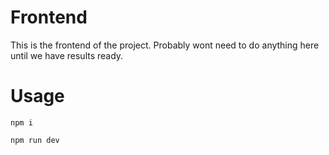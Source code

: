 # Frontend
This is the frontend of the project. Probably wont need to do anything here until we have results ready.

# Usage
`npm i`

`npm run dev`
